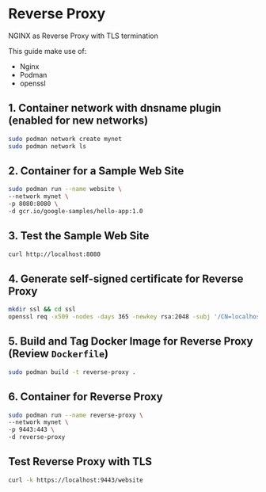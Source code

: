 # Reverse Proxy

NGINX as Reverse Proxy with TLS termination

This guide make use of:
- Nginx
- Podman
- openssl

## 1. Container network with dnsname plugin (enabled for new networks)
```sh
sudo podman network create mynet
sudo podman network ls
```

## 2. Container for a Sample Web Site
```sh
sudo podman run --name website \
--network mynet \
-p 8080:8080 \
-d gcr.io/google-samples/hello-app:1.0
```

## 3. Test the Sample Web Site
```sh
curl http://localhost:8080
```

## 4. Generate self-signed certificate for Reverse Proxy
```sh
mkdir ssl && cd ssl
openssl req -x509 -nodes -days 365 -newkey rsa:2048 -subj '/CN=localhost/O=it/C=EC' -keyout server.key -out server.crt
```

## 5. Build and Tag Docker Image for Reverse Proxy (Review `Dockerfile`)

```sh
sudo podman build -t reverse-proxy .
```

## 6. Container for Reverse Proxy

```sh
sudo podman run --name reverse-proxy \
--network mynet \
-p 9443:443 \
-d reverse-proxy
```

## Test Reverse Proxy with TLS
```sh
curl -k https://localhost:9443/website
```